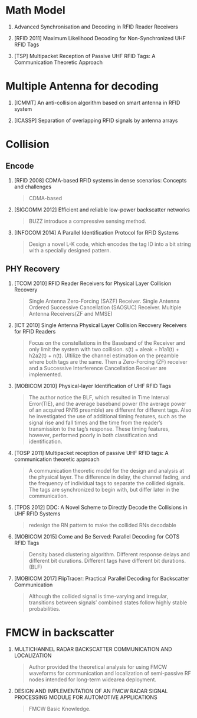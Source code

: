 # Math Model

1. Advanced Synchronisation and Decoding in RFID Reader Receivers

1. [RFID 2011] Maximum Likelihood Decoding for Non-Synchronized UHF RFID Tags

1. [TSP] Multipacket Reception of Passive UHF RFID Tags: A Communication Theoretic Approach

# Multiple Antenna for decoding

1. [ICMMT] An anti-collision algorithm based on smart antenna in RFID system

1. [ICASSP] Separation of overlapping RFID signals by antenna arrays

# Collision
## Encode

1. [RFID 2008] CDMA-based RFID systems in dense scenarios: Concepts and challenges
    
    >CDMA-based

1. [SIGCOMM 2012] Efficient and reliable low-power backscatter networks
    
    >BUZZ introduce a compressive sensing method. 

1. [INFOCOM 2014] A Parallel Identification Protocol for RFID Systems
    
    >Design a novel L-K code, which encodes the tag ID into a bit string with a specially designed pattern.

## PHY Recovery

1. [TCOM 2010] RFID Reader Receivers for Physical Layer Collision Recovery
    
    >Single Antenna Zero-Forcing (SAZF) Receiver. Single Antenna Ordered Successive Cancellation (SAOSUC) Receiver. Multiple Antenna Receivers(ZF and MMSE)

1. [ICT 2010] Single Antenna Physical Layer Collision Recovery Receivers for RFID Readers
    
    >Focus on the constellations in the Baseband of the Receiver and only limit the system with two collision. s(t) = aleak + h1a1(t) + h2a2(t) + n(t). Ultilize the channel estimation on the preamble where both tags are the same. Then a Zero-Forcing (ZF) receiver and a  Successive Interference Cancellation Receiver are implemented.

1. [MOBICOM 2010] Physical-layer Identification of UHF RFID Tags
    
    >The author notice the BLF, which resulted in Time Interval Error(TIE), and the average baseband power (the average power of an acquired RN16 preamble) are different for different tags. Also he investigated the use of additional timing features, such as the signal rise and fall times and the time from the reader’s transmission to the tag’s response. These timing features, however, performed poorly in both classification and identification.

1. [TOSP 2011] Multipacket reception of passive UHF RFID tags: A communication theoretic approach
    
    >A communication theoretic model for the design and analysis at the physical layer. The difference in delay, the channel fading, and the frequency of individual tags to separate the collided signals. The tags are synchronized to begin with, but differ later in the communication.

1. [TPDS 2012] DDC: A Novel Scheme to Directly Decode the Collisions in UHF RFID Systems

    >redesign the RN pattern to make the collided RNs decodable
    
1. [MOBICOM 2015] Come and Be Served: Parallel Decoding for COTS RFID Tags

    >Density based clustering algorithm. Different response delays and different bit durations. Different tags have different bit durations.(BLF)

1. [MOBICOM 2017] FlipTracer: Practical Parallel Decoding for Backscatter Communication

    >Although the collided signal is time-varying and irregular, transitions between signals’ combined states follow highly stable probabilities.




# FMCW in backscatter

1. MULTICHANNEL RADAR BACKSCATTER COMMUNICATION AND LOCALIZATION

    >Author provided the theoretical analysis for using FMCW waveforms for communication and localization of semi-passive RF nodes intended for long-term widearea deployment.

1. DESIGN AND IMPLEMENTATION OF AN FMCW RADAR SIGNAL PROCESSING MODULE FOR AUTOMOTIVE APPLICATIONS

    >FMCW Basic Knowledge.
